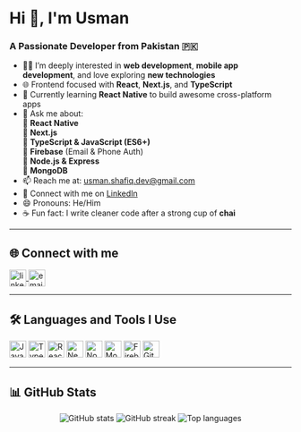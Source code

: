 # Hi 👋, I'm Usman

### A Passionate Developer from Pakistan 🇵🇰

- 👨‍💻 I’m deeply interested in **web development**, **mobile app development**, and love exploring **new technologies**  
- 🌐 Frontend focused with **React**, **Next.js**, and **TypeScript**  
- 📱 Currently learning **React Native** to build awesome cross-platform apps  
- 💬 Ask me about:  
  🔹 **React Native**  
  🔹 **Next.js**  
  🔹 **TypeScript & JavaScript (ES6+)**  
  🔹 **Firebase** (Email & Phone Auth)  
  🔹 **Node.js & Express**  
  🔹 **MongoDB**  
- 📫 Reach me at: [usman.shafiq.dev@gmail.com](mailto:usman.shafiq.dev@gmail.com)  
- 🔗 Connect with me on [LinkedIn](https://www.linkedin.com/in/your-link-here) <!-- Replace with your actual LinkedIn link -->
- 😄 Pronouns: He/Him  
- ☕ Fun fact: I write cleaner code after a strong cup of **chai**

---

## 🌐 Connect with me

<p align="left">
  <a href="https://www.linkedin.com/in/your-link-here" target="blank">
    <img align="center" src="https://cdn.jsdelivr.net/gh/devicons/devicon/icons/linkedin/linkedin-original.svg" alt="linkedin" height="30" width="30" />
  </a>
  <a href="mailto:usman.shafiq.dev@gmail.com">
    <img align="center" src="https://cdn-icons-png.flaticon.com/512/732/732200.png" alt="email" height="30" width="30" />
  </a>
</p>

---

## 🛠️ Languages and Tools I Use

<p align="left">
  <img src="https://cdn.jsdelivr.net/gh/devicons/devicon/icons/javascript/javascript-original.svg" width="30" title="JavaScript"/>
  <img src="https://cdn.jsdelivr.net/gh/devicons/devicon/icons/typescript/typescript-original.svg" width="30" title="TypeScript"/>
  <img src="https://cdn.jsdelivr.net/gh/devicons/devicon/icons/react/react-original.svg" width="30" title="React / React Native"/>
  <img src="https://cdn.jsdelivr.net/gh/devicons/devicon/icons/nextjs/nextjs-original.svg" width="30" title="Next.js"/>
  <img src="https://cdn.jsdelivr.net/gh/devicons/devicon/icons/nodejs/nodejs-original.svg" width="30" title="Node.js"/>
  <img src="https://cdn.jsdelivr.net/gh/devicons/devicon/icons/mongodb/mongodb-original.svg" width="30" title="MongoDB"/>
  <img src="https://cdn.jsdelivr.net/gh/devicons/devicon/icons/firebase/firebase-plain.svg" width="30" title="Firebase"/>
  <img src="https://cdn.jsdelivr.net/gh/devicons/devicon/icons/git/git-original.svg" width="30" title="Git"/>
</p>

---

## 📊 GitHub Stats

<p align="center">
  <img src="https://github-readme-stats.vercel.app/api?username=Usman22209&show_icons=true&theme=dark" alt="GitHub stats"/>
  <img src="https://streak-stats.demolab.com/?user=Usman22209&theme=dark" alt="GitHub streak"/>
  <img src="https://github-readme-stats.vercel.app/api/top-langs/?username=Usman22209&layout=compact&theme=dark" alt="Top languages"/>
</p>
